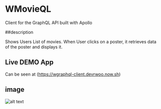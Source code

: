 # WMovieQL

Client for the GraphQL API built with Apollo

##description

Shows Users List of movies.
When User clicks on a poster, it retrieves data of the poster and displays it.



## Live DEMO App

Can be seen at (https://wgraphql-client.devrwoo.now.sh)


## image
![alt text](https://github.com/ryanwooj/wgraphql-client/public/wgraphql-image.png)
